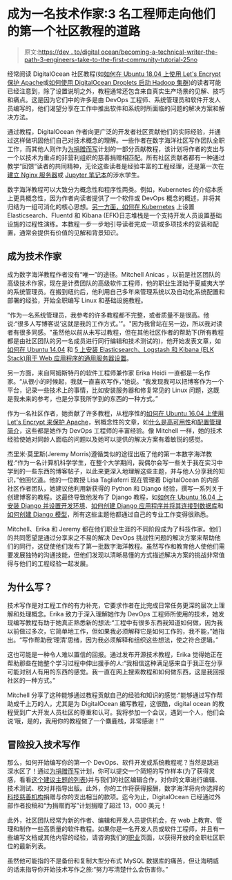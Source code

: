 # 成为一名技术作家:3 名工程师走向他们的第一个社区教程的道路

> 原文:[https://dev . to/digital ocean/becoming-a-technical-writer-the-path-3-engineers-take-to-the-first-community-tutorial-25no](https://dev.to/digitalocean/becoming-a-technical-writer-the-paths-3-engineers-took-to-their-first-community-tutorial-25no)

经常阅读 DigitalOcean 社区教程(如[如何在 Ubuntu 18.04 上使用 Let's Encrypt 保护 Apache](https://www.digitalocean.com/community/tutorials/how-to-secure-apache-with-let-s-encrypt-on-ubuntu-18-04)或[如何使用 DigitalOcean Droplets 启动 Hadoop 集群](https://www.digitalocean.com/community/tutorials/how-to-spin-up-a-hadoop-cluster-with-digitalocean-droplets))的读者可能已经注意到，除了设置说明之外，教程通常还包含来自真实生产场景的见解、技巧和痛点。这是因为它们中的许多是由 DevOps 工程师、系统管理员和软件开发人员编写的，他们渴望分享在工作中推出软件和系统时所面临的问题的解决方案和解决方法。

通过教程，DigitalOcean 作者向更广泛的开发者社区贡献他们的实际经验，并通过这样做巩固他们自己对技术概念的理解。一些作者在数字海洋社区写作团队全职工作，而其他人则作为[为捐赠而写](https://www.digitalocean.com/write-for-donations/)计划的一部分贡献教程，该计划将作者的支出与一个以技术为重点的非营利组织的慈善捐赠相匹配。所有社区贡献者都有一种通过教学“回馈”读者的共同精神，无论这些读者是经验丰富的工程经理，还是第一次在[建立 Nginx 服务器](https://www.digitalocean.com/community/tutorials/how-to-install-nginx-on-ubuntu-18-04)或 [Jupyter 笔记本](https://www.digitalocean.com/community/tutorials/how-to-set-up-jupyter-notebook-for-python-3)的涉水学生。

数字海洋教程可以大致分为概念性和程序性两类。例如，Kubernetes 的介绍本质上更具概念性，因为作者向读者提供了一个软件或 DevOps 概念的概述，并将其归结为一组可消化的核心思想。[另一方面，如何在 Kubernetes](https://www.digitalocean.com/community/tutorials/how-to-set-up-an-elasticsearch-fluentd-and-kibana-efk-logging-stack-on-kubernetes) 上设置 Elasticsearch、Fluentd 和 Kibana (EFK)日志堆栈是一个支持开发人员设置基础设施的过程性演练。本教程一步一步地引导读者完成一项或多项技术的安装和配置，通常会提供有价值的见解和背景知识。

## [](#becoming-a-technical-writer)成为技术作家

成为数字海洋教程作者没有“唯一”的途径。Mitchell Anicas ，以前是社区团队的高级技术作家，现在是计费团队的高级软件工程师，他的职业生涯始于夏威夷大学的系统管理员。在搬到纽约后，他利用自己多年来管理系统以及自动化系统配置和部署的经验，开始全职编写 Linux 和基础设施教程。

“作为一名系统管理员，我参考的许多教程都不完整，或者质量不是很高。他说:“很多人写博客说‘这就是我的工作方式。’”。"因为我曾站在另一边，所以我对读者有很多同感。"虽然他以前从未写过教程，但在其他社区作者的帮助下(所有教程都是由社区团队的另一名成员进行同行编辑和技术测试的)，他开始发表文章，如[如何在 Ubuntu 14.04](https://www.digitalocean.com/community/tutorials/how-to-install-elasticsearch-logstash-and-kibana-elk-stack-on-ubuntu-14-04) 和 [5 上安装 Elasticsearch、Logstash 和 Kibana (ELK Stack)用于 Web 应用程序的通用服务器设置](https://www.digitalocean.com/community/tutorials/5-common-server-setups-for-your-web-application)。

另一方面，来自阿姆斯特丹的软件工程师兼作家 Erika Heidi 一直都是一名作家。“从很小的时候起，我就一直喜欢写作，”她说。“我发现我可以把博客作为一个平台，记录一些技术上的事情，比如安装服务器和修复常见的 Linux 问题，这既是我未来的参考，也是分享我所学到的东西的一种方式。”

作为一名社区作者，她贡献了许多教程，从程序性的[如何在 Ubuntu 16.04 上使用 Let's Encrypt 来保护 Apache](https://www.digitalocean.com/community/tutorials/how-to-secure-apache-with-let-s-encrypt-on-ubuntu-16-04)，到概念性的文章，如[什么是高可用性](https://www.digitalocean.com/community/tutorials/what-is-high-availability)和[配置管理简介](https://www.digitalocean.com/community/tutorials/an-introduction-to-configuration-management)，这些都是她作为 DevOps 工程师的丰富经验。像 Mitchell 一样，她的技术经验使她对同龄人面临的问题以及她可以提供的解决方案有着敏锐的感觉。

杰里米·莫里斯(Jeremy Morris)遵循类似的途径出版了他的第一本数字海洋教程:“作为一名计算机科学学生，在整个大学期间，我偶尔会写一些关于我在实习中学到的一些东西的博客帖子，以此来更深入地理解这些主题，并与他人分享我的知识，”他回忆道。他的一位教授 Lisa Tagliaferri 现在管理着 DigitalOcean 的内部社区作者团队，她建议他利用新获得的 Python 和 Django 经验，撰写一系列关于创建博客的教程。这最终导致他发布了 Django 教程，如[如何在 Ubuntu 16.04 上安装 Django 并设置开发环境](https://www.digitalocean.com/community/tutorials/how-to-install-django-and-set-up-a-development-environment-on-ubuntu-16-04)、[如何创建 Django 应用程序并将其连接到数据库](https://www.digitalocean.com/community/tutorials/how-to-create-a-django-app-and-connect-it-to-a-database)和[如何创建 Django 模型](https://www.digitalocean.com/community/tutorials/how-to-create-django-models)，所有这些主题他都通过自己的专业工作变得很熟悉。

Mitchell、Erika 和 Jeremy 都在他们职业生涯的不同阶段成为了科技作家。他们的共同愿望是通过分享来之不易的解决 DevOps 挑战性问题的解决方案来帮助他们的同行，这促使他们发布了第一批数字海洋教程。虽然写作和教育他人使他们需要发展独特的沟通技能，但他们发现以清晰易懂的方式描述解决方案的挑战非常值得与他们的工程经验一起发展。

## [](#why-write)为什么写？

技术写作是对工程工作的有力补充，它要求作者在比完成日常任务更深的层次上理解和处理概念。Erika 致力于深入理解她作为 DevOps 工程师所使用的技术，她发现编写教程有助于她真正熟悉新的想法:“工程中有很多东西我知道如何做，因为我以前做过多次，它简单地工作，但如果我必须解释它是如何工作的，我不能，”她指出。“写作帮助我‘理清’思绪，因为我必须解释和组织这些想法，使之符合逻辑。”

这也可能是一种令人难以置信的回报。通过发布开源技术教程，Erika 觉得她正在帮助那些在她整个学习过程中伸出援手的人:“我相信这种满足感来自于我正在分享可能对别人有用的东西的感觉。我一直在网上搜索教程和如何做东西，这是我回报社区的一种方式。”

Mitchell 分享了这种能够通过教程贡献自己的经验和知识的感觉:“能够通过写作帮助成千上万的人，尤其是为 DigitalOcean 编写教程，这很酷，digital ocean 的教程受到广大开发人员社区的尊重和认可。我将参加一个会议，遇到一个人，他们会说‘哦，是的，我用你的教程做了一个麋鹿栈，非常感谢！’"

## [](#taking-the-plunge-and-diving-into-the-technical-writing)冒险投入技术写作

那么，如何开始编写你的第一个 DevOps、软件开发或系统教程呢？当然是跳进深水区了！通过[为捐赠而写](https://www.digitalocean.com/write-for-donations/)计划，你可以提交一个简短的写作样本(为了获得灵感，看看[这个建议主题的列表](https://www.digitalocean.com/community/tutorials/suggested-topics-for-tutorials))并与我们的社区编辑合作，对你的文章进行编辑、技术测试、校对并指导出版。此外，你的工作将获得报酬，数字海洋将向你选择的[科技慈善机构](https://www.digitalocean.com/community/tutorials/write-for-donations-faq#which-charities-and-nonprofits-will-my-writing-support)捐赠与你的支出相当的款项。迄今为止，DigitalOcean 已经通过外部作者投稿和“为捐赠而写”计划捐赠了超过 13，000 美元！

此外，社区团队经常为新的作者、编辑和开发人员提供机会，在 web 上教育、管理和制作一些高质量的软件教程。如果你是一名开发人员或软件工程师，并且有一些编写文档或其他内容的经验，请咨询我们的[职业](https://www.digitalocean.com/careers/)页面，以获得开放的全职社区职位的最新列表。

虽然他可能指的不是备份和复制大型分布式 MySQL 数据库的痛苦，但让海明威的话来指导你开始技术写作之旅:“努力写清楚什么会伤害你。”